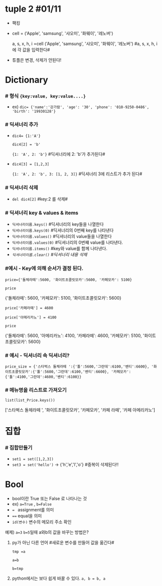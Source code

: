 # tuple 2 #01/11

- 팩킹

- cell = ('Apple', 'samsung', '샤오미', '화웨이', '레노버')

  a, s, x, h, i =cell
  ('Apple', 'samsung', '샤오미', '화웨이', '레노버') #a, s, x, h, i 에 각 값을 입력한다#
  
- 튜플은 변경, 삭제가 안된다!





# Dictionary

### # 형식 `{key:value, key:value....}`

- ex) `dic= {'name':'강가람', 'age': '30', 'phone': '010-9250-0486', 'birth': '19930128'}`

  

### # 딕셔너리 추가

- `dic4= {1:'A'}`

  `dic4[2] = 'b'`

  `{1: 'A', 2: 'b'}` 	#딕셔너리에 2: 'b'가 추가된다#

- `dic4[3] = [1,2,3]`

  `{1: 'A', 2: 'b', 3: [1, 2, 3]}` #딕셔너리 3에 리스트가 추가 된다#

### # 딕셔너리 삭제

- `del dic4[2]` #key:2 를 삭제#

### # 딕셔너리 key & values & items 

- `딕셔너리이름.keys()`  #딕셔너리의 key들을 나열한다
- `딕셔너리이름.keys(0)` #딕셔너리의 0번째 key를 나타낸다
- `딕셔너리이름.values()` #딕셔너리의 value들을 나열한다
- `딕셔너리이름.values(0)` #딕셔너리의 0번쨰 value를 나타낸다.
- `딕셔너리이름.items()` #key와 value를 함께 나타낸다.
- *`딕셔너리이름.clear()` #딕셔너리 내용 삭제*



### #예시 - Key에 의해 순서가 결정 된다.

`price={'돌체라떼':5600, '화이트초콜릿모카':5600, '카페모카': 5100}`

`price`

 {'돌체라떼': 5600, '카페모카': 5100, '화이트초콜릿모카': 5600}

`price['카페라떼'] = 4600`

`price['아메리카노'] = 4100`

`price`

{'돌체라떼': 5600, '아메리카노': 4100, '카페라떼': 4600, '카페모카': 5100, '화이트초콜릿모카': 5600}



### # 예시 - 딕셔너리 속 딕셔너리?

`price_size = {'스타벅스 돌체라떼 ':{'톨':5600,'그란데':6100,'벤티':6600}, '화이트초콜릿모카':{'톨':5600,'그란데':6100,'벤티':6600}, '카페모카':{'톨':4100,'그란데':4600,'벤티':6100}}`



### # 메뉴명을 리스트로 가져오기

`list(list_Price.keys())`

['스타벅스 돌체라떼 ', '화이트초콜릿모카', '카페모카', '카페 라떼', '카페 아메리카노']



# 집합

### # 집합만들기

- `set1 = set([1,2,3])` 
- `set3 = set('hello')` → {'h','e','l','o'} #중복이 삭제된다!!





# Bool

- bool이란 True  또는 False 로 나타나는 것
- ex) `a=True` , `b=False`
- `= `  assignment를 의미
- `==` equal을 의미
- `id(변수)` 변수의 메모리 주소 확인



예제) `a=3` `b=5`일때 a와b의 값을 바꾸는 방법은?

 1. py가 아닌 다른 언어 #새로운 변수를 만들어 값을 옮긴다#

    `tmp =a`

    `a=b`

    `b=tmp`

 2. python에서는 보다 쉽게 바꿀 수 있다.
    `a, b = b, a`

    